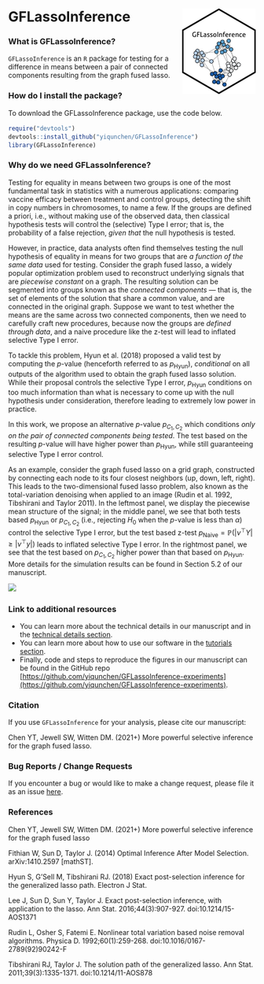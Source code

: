 # GFLassoInference <img src="man/figures/PGInference_sticker.png" align="right" width="150px"/>

### What is GFLassoInference?

`GFLassoInference` is an `R` package for testing for a difference in means between a pair of connected components resulting from the graph fused lasso.

### How do I install the package?

To download the GFLassoInference package, use the code below.
```r
require("devtools")
devtools::install_github("yiqunchen/GFLassoInference")
library(GFLassoInference)
```

### Why do we need GFLassoInference?
Testing for equality in means between two groups is one of the most fundamental task in statistics with a numerous applications: comparing vaccine efficacy between treatment and control groups, detecting the shift in copy numbers in chromosomes, to name a few. If the groups are defined a priori, i.e., without making use of the observed data, then classical hypothesis tests will control the (selective) Type I error; that is, the probability of a false rejection, *given that* the null hypothesis is tested.

However, in practice, data analysts often find themselves testing the null hypothesis of equality in means for two groups that are *a function of the same data* used for testing. Consider the graph fused lasso, a widely popular optimization problem used to reconstruct underlying signals that are *piecewise constant* on a graph. The resulting solution can be segmented into groups known as the *connected components* &mdash; that is, the set of elements of the solution that share a common value, and are connected in the original graph. Suppose we want to test whether the means are the same across two connected components, then we need to carefully craft new procedures, because now the groups are *defined through data*, and a naive procedure like the z-test will lead to inflated selective Type I error.

To tackle this problem, Hyun et al. (2018) proposed a valid test by computing the $p$-value (henceforth referred to as $p_{\text{Hyun}}$), *conditional* on all outputs of the algorithm used to obtain the graph fused lasso solution. While their proposal controls the selective Type I error, $p_{\text{Hyun}}$ conditions on too much information than what is necessary to come up with the null hypothesis under consideration, therefore leading to extremely low power in practice. 

In this work, we propose an alternative $p$-value $p_{C_1,C_2}$ which conditions *only on the pair of connected components being tested*. The test based on the resulting $p$-value will have higher power than $p_{\text{Hyun}}$, while still guaranteeing selective Type I error control. 

As an example, consider the graph fused lasso on a grid graph, constructed by connecting each node to its four closest neighbors (up, down, left, right). This leads to the two-dimensional fused lasso problem, also known as the total-variation denoising when applied to an image (Rudin et al. 1992, Tibshirani and Taylor 2011). In the leftmost panel, we display the piecewise mean structure of the signal; in the middle panel, we see that both tests based $p_{\text{Hyun}}$ or $p_{C_1,C_2}$ (i.e., rejecting $H_0$ when the $p$-value is less than $\alpha$) control the selective Type I error, but the test based z-test $p_{\text{Naive}} = \mathbb{P}(|\nu^\top Y|\geq |\nu^\top y|)$ leads to inflated selective Type I error. In the rightmost panel, we see that the test based on $p_{C_1,C_2}$ higher power than that based on $p_{\text{Hyun}}$. More details for the simulation results can be found in Section 5.2 of our manuscript. 

![](../man/figures/combined_two_d.png)
<!-- [Figure 1: (a): The piecewise mean structure of $\beta$ according to a two-dimensional grid graph. (b): Under the null hypothesis, both $p_{\text{Hyun}}$ and $p_{C_1,C_2}$ control the selective Type I error, but the z-test $p_{\text{Naive}} = \mathbb{P}(|\nu^\top Y|\geq |\nu^\top y|)$ leads to inflated selective Type I error. (c): For a given value of the effect size ($|\nu^\top\beta|/\sigma$), $p_{C_1,C_2}$ has higher power than $p_{\text{Hyun}}$. Power for both increases as a function of the effect size.] -->

### Link to additional resources
* You can learn more about the technical details in our manuscript and in the [technical details section](https://yiqunchen.github.io/GFLassoInference/articles/technical_details.html).
* You can learn more about how to use our software in the  [tutorials section](https://yiqunchen.github.io/GFLassoInference/articles/Tutorials.html).
* Finally, code and steps to reproduce the figures in our manuscript can be found in the GitHub repo [https://github.com/yiqunchen/GFLassoInference-experiments](https://github.com/yiqunchen/GFLassoInference-experiments).

### Citation

If you use `GFLassoInference` for your analysis, please cite our manuscript:

Chen YT, Jewell SW, Witten DM. (2021+) More powerful selective inference for the graph fused lasso.

### Bug Reports / Change Requests

If you encounter a bug or would like to make a change request, please file it as an issue [here](https://github.com/yiqunchen/GFLassoInference/issues).

### References

Chen YT, Jewell SW, Witten DM. (2021+) More powerful selective inference for the graph fused lasso

Fithian W, Sun D, Taylor J. (2014) Optimal Inference After Model Selection. arXiv:1410.2597 [mathST]. 

Hyun S, G’Sell M, Tibshirani RJ. (2018) Exact post-selection inference for the generalized lasso path. Electron J Stat.

Lee J, Sun D, Sun Y, Taylor J. Exact post-selection inference, with application to the lasso. Ann Stat. 2016;44(3):907-927. doi:10.1214/15-AOS1371

Rudin L, Osher S, Fatemi E. Nonlinear total variation based noise removal algorithms. Physica D. 1992;60(1):259-268. doi:10.1016/0167-2789(92)90242-F

Tibshirani RJ, Taylor J. The solution path of the generalized lasso. Ann Stat. 2011;39(3):1335-1371. doi:10.1214/11-AOS878


